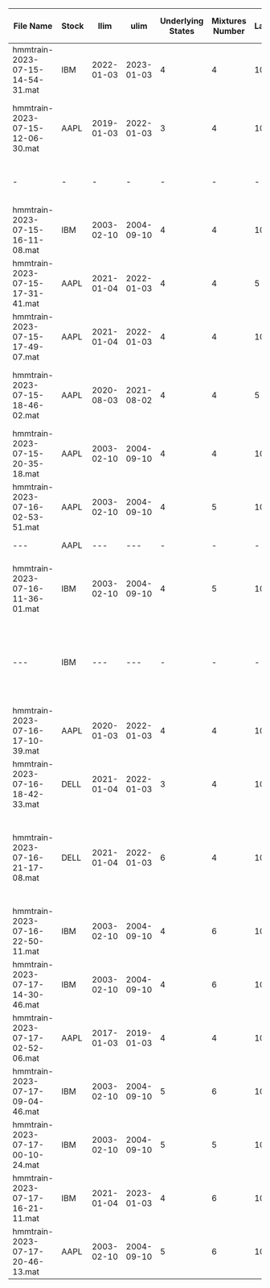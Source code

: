 <!---## Sintesi train
| Nome file | Azione | llim | ulim | underlyingStates | mixturesNumber | latency | Dynamic Edges |inizio predizione | prediction length | % predizioni | DPA | MAPE | note |
|---|---|---|---|---|---|---|---|---|---|---|---|---|---|
| hmmtrain-2023-07-07-00-14-40.mat | AAPL | 2022-01-03 | 2023-01-03   | 5 | 4 | 10 | 0 |2023-01-03| 101| 88%| 56% |1.52%| mi ricordavo fosse 100% prediction ma evidentemente mi sbagliavo...|
| hmmtrain-2023-07-07-11-12-06.mat | AAPL | 2020-07-15 | 2021-07-15   | 4 | 4 | 10 | 0 ||||| 1.39%| Length 491, 72.10% valide|
| hmmtrain-2023-07-07-01-16-35.mat | AAPL | 2020-01-03 | 2022-01-03 | 4 | 4 | 10 | 0 | 2022-01-03 |101|64%|49%|1.89%|Fa schifo|
|hmmtrain-2023-07-08-11-08-54.mat| AAPL | 2020-07-15 | 2021-07-15 | 5| 4| 10| 0 | 2022-01-03|101|53.48%|58.49%|1.89%|non converge|
|hmmtrain-2023-07-08-20-54-54.mat| AAPL | 2020-04-01|2021-04-01|4|4|10| 0 |2022-01-03|360|65.14%|53.51%|1.86%| da qui in poi le formule sono corrette|
|hmmtrain-2023-07-09-12-42-29.mat| AAPL |2018-04-02|2021-04-01|4|2|10| 0 |2022-01-03|350|80%|57.86%|1.69|finestra che va di 10 in 10 con orizzonte di 3 anni
|-|-|-|-|-|-|-|-|2023-01-03|101|88.12%|60.67%|1.12%|stesso modello predizioni diverse
|hmmtrain-2023-07-10-18-58-44.mat| AAPL |2017-01-03|2018-01-02|4|4|10| 0 |2023-01-03|101|59.41%|39.00%|0.89%|risultato molto buono, è stato addestrato nel bull market degli anni prima del covid e testato dal 2023 in poi. Non è andato a convergenza!
|hmmtrain-2023-07-12-10-50-11.mat| AAPL |2017-01-03|2018-01-02|4|4|10| 0 |2023-01-03|101|59.41%|5.00%|0.95%|Per qualche motivo è andato malissimo
|hmmtrain-2023-07-12-13-47-04.mat| AAPL |2020-01-03|2022-01-03|4|4|5| 0 |2023-01-03|101|92.08%|58.06%|1.22%|Ottimi risultati ma rendimento simulazione un pò scadente
|hmmtrain-2023-07-12-15-01-17.mat| AAPL |2020-04-02|2022-04-01|4|4|10| 0 |2023-01-03|101|50.50%|62.75%|1.20%|50% delle previsioni non mi piace|
|hmmtrain-2023-07-13-21-00-52.mat|DELL|2021-01-04|2022-01-03|4|4|10|1|2022-04-08|300|51.00%|53.59%|1.45%|:\( |
|hmmtrain-2023-07-13-22-14-14.mat|AAPL|2021-01-04|2022-01-03|4|4|10|0|2022-04-08|300|54.33%|25.77%|1.23%| % corrette pessima ma mape basso, l'investimento fa rendimento 0 a causa dei tantissimi errori
|hmmtrain-2023-07-14-00-34-47.mat|IBM|2021-01-04|2022-01-03|4|4|10|1|2022-04-08|300|91.00%|49.08%|1.08%|peccato
|hmmtrain-2023-07-14-11-17-54.mat|DELL|2021-04-01|2022-04-01|4|4|10|1|2023-01-03|101|59.41%|53.33%|1.49%| simulazione investimento non buona BASTA CON DELL PER ME
|hmmtrain-2023-07-14-13-32-34.mat|AAPL|2020-04-01|2020-10-01|4|4|10|0|2023-01-03|120|50.83%|68.85%|1.26%|
|hmmtrain-2023-07-14-14-32-00.mat|IBM|2020-01-03|2022-01-03|4|4|10|1|2023-01-03|130|100.00%|51.54%|0.86%|compra sempre :(
|hmmtrain-2023-07-14-17-53-07.mat|IBM|2003-02-10|2004-09-10|4|4|10|1|2004-10-13|100|100.00%|62.00%|0.68%|TRAIN PAPER IBM - ma compra sempre sto deficiente - dynamic edges scemo
|hmmtrain-2023-07-14-18-21-31.mat|AAPL|2019-01-03|2022-01-03|4|4|10|1|2023-01-03|101|86.14%|41.38%|0.93%| 
|hmmtrain-2023-07-14-21-59-54.mat|AAPL|2017-01-03|2018-01-02|4|4|10|1|2023-01-03|101|89.11%|70.00%|0.90%|
--->

<!--
## Nuova versione
| Nome file | Azione | llim | ulim | underlyingStates | mixturesNumber | latency |shift window by one| Dynamic Edges |inizio predizione | prediction length | % predizioni | DPA | MAPE | note |
|---|---|---|---|---|---|---|---|---|---|---|---|---|---|---|
|hmmtrain-2023-07-15-14-54-31.mat|IBM |2022-01-03|2023-01-03|4|4|10|-|1|2023-01-03|131|61.83%|40.74%|1.18%| non mi piace ma compra e vende coerentemente con le previsioni 
|hmmtrain-2023-07-15-12-06-30.mat|AAPL|2019-01-03|2022-01-03|3|4|10|-|0|2023-01-03|124|79.03%|45.92%|1.08%|basse predizioni corrette ma buon MAPE
|hmmtrain-2023-07-15-16-11-08.mat|IBM |2003-02-10|2004-09-10|4|4|10|-|1|2004-10-13|70 |94.29%|54.55%|0.77%| TRAIN PAPER IBM (4 mixtures)
|hmmtrain-2023-07-15-17-31-41.mat|AAPL|2021-01-04|2022-01-03|4|4|5 |-|0|2023-01-03|124|79.03%|53.06%|1.05%|Buon MAPE, dobbiamo alzare il DPA
|hmmtrain-2023-07-15-17-49-07.mat|AAPL|2021-01-04|2022-01-03|4|4|10|1|1|2023-01-03|124|45.97%|49.12%|1.21%|stessa train di prima ma con una finestra di 10, il risultato è leggermente peggiore
|hmmtrain-2023-07-15-18-46-02.mat|AAPL|2020-08-03|2021-08-02|4|4|5 |1|1|2022-01-03|375|32.80%|53.66%|1.37%|la simulazione di investimento dal 2022 guadagna quanto aapl ma con un "rischio" molto più basso
|hmmtrain-2023-07-15-20-35-18.mat|AAPL|2003-02-10|2004-09-10|4|4|10|1|1|2004-10-13|70 |70.00%|40.82%|1.78%|TRAIN PAPER AAPL (4 mixtures)
|hmmtrain-2023-07-16-02-53-51.mat|AAPL|2003-02-10|2004-09-10|4|5|10|1|1|2004-10-13|70 |70.00%|63.27%|1.73%|train paper AAPL (5 mixtures) - siamo ricchi forse
|---                             |AAPL|---|---|-|-|-|-|-|2004-09-13|92|77.17%|61.97%|1.64%|test con un mese in più
|hmmtrain-2023-07-16-11-36-01.mat|IBM |2003-02-10|2004-09-10|4|5|10|1|1|2004-10-13|70|94.29%|57.58%|0.82%|Ottimi risultati per il paper, grafico a candele non bellissimo ma sovraperformiamo IBM
|---                             |IBM |---|---|-|-|-|-|-|2004-09-13|92|95.65%|56.82%|0.74%|risultati migliori dei precedenti con un mese in più. Comunque leggermente peggiore del paper di riferimento (0.6%)
|hmmtrain-2023-07-16-17-10-39.mat|AAPL|2020-01-03|2022-01-03|4|4|10|1|1|2023-01-03|124|87.90%|36.70%|1.02%|368 iterations, shiftWindby1 =1
|hmmtrain-2023-07-16-18-42-33.mat|DELL|2021-01-04|2022-01-03|3|4|10|1|1|2023-01-03|130|53.85%|28.57%|1.70%| Pessima, l'ho fatta con 3 per vedere che effetto ha la diminuzione del numero di stati
|hmmtrain-2023-07-16-21-17-08.mat|DELL|2021-01-04|2022-01-03|6|4|10|1|1|2023-01-03|130|48.46%|60.32%|1.45%| Migliorata con 6 stati, buono per le derivate corrette ma MAPE alto, l'investimento fa un 20% sottoperformando un pò DELL 
|hmmtrain-2023-07-16-22-50-11.mat|IBM |2003-02-10|2004-09-10|4|6|10|1|1|2004-09-13|92|95.65%|60.23%|0.68%|OTTIMA IBM sovraperformiamo di molto, non è andata a convergenza!
|hmmtrain-2023-07-17-02-52-06.mat|AAPL|2017-01-03|2019-01-03|4|4|10|1|0|2023-01-03|124|85.48%|40.57%|1.01%| ha un DPA bassissimo 
|hmmtrain-2023-07-17-09-04-46.mat|IBM |2003-02-10|2004-09-10|5|6|10|1|1|2004-09-13|92|95.65%|44.32%|0.96%| converged=0
|hmmtrain-2023-07-17-00-10-24.mat|IBM |2003-02-10|2004-09-10|5|5|10|1|1|2004-09-13|92|95.65%|51.14%|0.73%|i dati sembrerebbero buoni, ma di fatto abbiamo perso un sacco di soldi
-->

| File Name                       | Stock | llim       | ulim       | Underlying States | Mixtures Number | Latency | Shift Window by One | Dynamic Edges | Prediction Start | Prediction Length | % Predictions | DPA   | MAPE   | Note                                                                                                      |
|---------------------------------|-------|------------|------------|-------------------|-----------------|---------|----------------------|--------------|------------------|-------------------|---------------|-------|--------|-----------------------------------------------------------------------------------------------------------|
| hmmtrain-2023-07-15-14-54-31.mat | IBM   | 2022-01-03 | 2023-01-03 | 4                 | 4               | 10      | -                    | 1            | 2023-01-03      | 131               | 61.83%        | 40.74% | 1.18%  | I don't like it, but it buys and sells consistently with the predictions                                |
| hmmtrain-2023-07-15-12-06-30.mat | AAPL  | 2019-01-03 | 2022-01-03 | 3                 | 4               | 10      | -                    | 0            | 2023-01-03      | 124               | 79.03%        | 45.92% | 1.08%  | Low correct predictions, but good MAPE (Mean Absolute Percentage Error)                                  |
|-|-|-|-|-|-|-|-|-|2022-01-03|375|58.40%|50.23%|1.35%|worse MAPE on longer prediction, stil accettable
| hmmtrain-2023-07-15-16-11-08.mat | IBM   | 2003-02-10 | 2004-09-10 | 4                 | 4               | 10      | -                    | 1            | 2004-10-13      | 70                | 94.29%        | 54.55% | 0.77%  | IBM, dates from paper (4 mixtures)                                                                         |
| hmmtrain-2023-07-15-17-31-41.mat | AAPL  | 2021-01-04 | 2022-01-03 | 4                 | 4               | 5       | -                    | 0            | 2023-01-03      | 124               | 79.03%        | 53.06% | 1.05%  | Good MAPE, but we need to increase the DPA                                                                  |
| hmmtrain-2023-07-15-17-49-07.mat | AAPL  | 2021-01-04 | 2022-01-03 | 4                 | 4               | 10      | 1                    | 1            | 2023-01-03      | 124               | 45.97%        | 49.12% | 1.21%  | Same training as before but with a window of 10, the result is slightly worse                              |
| hmmtrain-2023-07-15-18-46-02.mat | AAPL  | 2020-08-03 | 2021-08-02 | 4                 | 4               | 5       | 1                    | 1            | 2022-01-03      | 375               | 32.80%        | 53.66% | 1.37%  | The investment simulation from 2022 gains as much as AAPL but with much lower "risk"                       |
| hmmtrain-2023-07-15-20-35-18.mat | AAPL  | 2003-02-10 | 2004-09-10 | 4                 | 4               | 10      | 1                    | 1            | 2004-10-13      | 70                | 70.00%        | 40.82% | 1.78%  | AAPL, dates from paper (4 mixtures)                                                                        |
| hmmtrain-2023-07-16-02-53-51.mat | AAPL  | 2003-02-10 | 2004-09-10 | 4                 | 5               | 10      | 1                    | 1            | 2004-10-13      | 70                | 70.00%        | 63.27% | 1.73%  | AAPL, dates from paper (5 mixtures) - we are rich, maybe                                                    |
| ---                              | AAPL  | ---        | ---        | -                 | -               | -       | -                    | -            | 2004-09-13      | 92                | 77.17%        | 61.97% | 1.64%  | Test with one more month                                                                                   |
| hmmtrain-2023-07-16-11-36-01.mat | IBM   | 2003-02-10 | 2004-09-10 | 4                 | 5               | 10      | 1                    | 1            | 2004-10-13      | 70                | 94.29%        | 57.58% | 0.82%  | Excellent results for the paper, the candle chart is not very nice, but we outperform IBM                   |
| ---                              | IBM   | ---        | ---        | -                 | -               | -       | -                    | -            | 2004-09-13      | 92                | 95.65%        | 56.82% | 0.74%  | Better results than previous with one more month. However, slightly worse than the reference paper (0.6%) |
| hmmtrain-2023-07-16-17-10-39.mat | AAPL  | 2020-01-03 | 2022-01-03 | 4                 | 4               | 10      | 1                    | 1            | 2023-01-03      | 124               | 87.90%        | 36.70% | 1.02%  | 368 iterations, shiftWindby1 =1                                                                            |
| hmmtrain-2023-07-16-18-42-33.mat | DELL  | 2021-01-04 | 2022-01-03 | 3                 | 4               | 10      | 1                    | 1            | 2023-01-03      | 130               | 53.85%        | 28.57% | 1.70%  | Terrible, I did it with 3 to see the effect of reducing the number of states                                |
| hmmtrain-2023-07-16-21-17-08.mat | DELL  | 2021-01-04 | 2022-01-03 | 6                 | 4               | 10      | 1                    | 1            | 2023-01-03      | 130               | 48.46%        | 60.32% | 1.45%  | Improved with 6 states, good for correct derivatives but high MAPE, the investment is 20% underperforming DELL |
| hmmtrain-2023-07-16-22-50-11.mat | IBM   | 2003-02-10 | 2004-09-10 | 4                 | 6               | 10      | 1                    | 1            | 2004-09-13      | 92                | 95.65%        | 60.23% | 0.68%  | EXCELLENT IBM, we outperform by a lot, it did not converge!                                                  |
| hmmtrain-2023-07-17-14-30-46.mat |IBM    |2003-02-10  |2004-09-10  | 4                 | 6               |10       |1                     |1             | 2004-09-13      | 92                | 95.65%        | 59.09% | 0.68%  | Continued last training until convergence. No particular improvement|
| hmmtrain-2023-07-17-02-52-06.mat | AAPL  | 2017-01-03 | 2019-01-03 | 4                 | 4               | 10      | 1                    | 0            | 2023-01-03      | 124               | 85.48%        | 40.57% | 1.01%  | It has a very low DPA                                                                                      |
| hmmtrain-2023-07-17-09-04-46.mat | IBM   | 2003-02-10 | 2004-09-10 | 5                 | 6               | 10      | 1                    | 1            | 2004-09-13      | 92                | 95.65%        | 44.32% | 0.96%  | Convergence did not happen                                                                                 |
| hmmtrain-2023-07-17-00-10-24.mat | IBM   | 2003-02-10 | 2004-09-10 | 5                 | 5               | 10      | 1                    | 1            | 2004-09-13      | 92                | 95.65%        | 51.14% | 0.73%  | The data seems good, but in reality, we lost a lot of money                                                 |
|hmmtrain-2023-07-17-16-21-11.mat|IBM|2021-01-04|2023-01-03|4|6|10|1|1|2023-01-04|130|84.62%|52.73%|0.88%| |
|hmmtrain-2023-07-17-20-46-13.mat|AAPL|2003-02-10|2004-09-10|5|6|10|1|1|2004-09-13|92|77.17%|54.93%|1.54%| no convergence